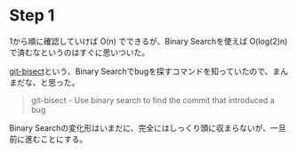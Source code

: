 # Step 1

1から順に確認していけば O(n) でできるが、Binary Searchを使えば O(log(2)n) で済むなというのはすぐに思いついた。

[git-bisect](https://git-scm.com/docs/git-bisect)という、Binary Searchでbugを探すコマンドを知っていたので、まんまだな、と思った。

> git-bisect - Use binary search to find the commit that introduced a bug

Binary Searchの変化形はいまだに、完全にはしっくり頭に収まらないが、一旦前に進むことにする。
